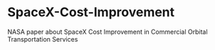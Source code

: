 # SpaceX-Cost-Improvement
NASA paper about SpaceX Cost Improvement in Commercial Orbital Transportation Services
